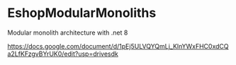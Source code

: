# EshopModularMonoliths
Modular monolith architecture with .net 8

https://docs.google.com/document/d/1pEj5ULVQYQmLj_KlnYWxFHC0xdCQa2LfKFzgvBYrUK0/edit?usp=drivesdk
